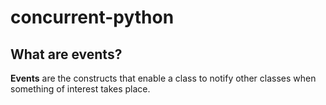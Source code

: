 # concurrent-python

## What are events?
**Events** are the constructs that enable a class to notify other classes when something of interest takes place.

